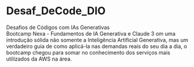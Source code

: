 # Desaf_DeCode_DIO
 Desafios de Códigos com IAs Generativas  
 Bootcamp Nexa - Fundamentos de IA Generativa e Claude 3
om uma introdução sólida não somente a Inteligência Artificial 
Generativa, mas um verdadeiro guia de como 
aplicá-la nas demandas reais do seu dia a dia, o bootcamp chegou 
para somar no conhecimento dos serviços mais utilizados da AWS na área.

